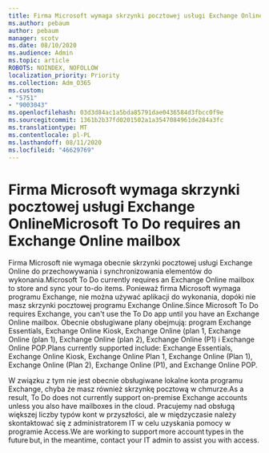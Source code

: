 ```yaml
---
title: Firma Microsoft wymaga skrzynki pocztowej usługi Exchange Online
ms.author: pebaum
author: pebaum
manager: scotv
ms.date: 08/10/2020
ms.audience: Admin
ms.topic: article
ROBOTS: NOINDEX, NOFOLLOW
localization_priority: Priority
ms.collection: Adm_O365
ms.custom:
- "5751"
- "9003043"
ms.openlocfilehash: 03d3d84ac1a5bda85791dae0436584d3fbcc0f9e
ms.sourcegitcommit: 1361b2b37fd0201502a1a3547084961de284a3fc
ms.translationtype: MT
ms.contentlocale: pl-PL
ms.lasthandoff: 08/11/2020
ms.locfileid: "46629769"
---
```

# <a name="microsoft-to-do-requires-an-exchange-online-mailbox"></a><span data-ttu-id="5dd66-102">Firma Microsoft wymaga skrzynki pocztowej usługi Exchange Online</span><span class="sxs-lookup"><span data-stu-id="5dd66-102">Microsoft To Do requires an Exchange Online mailbox</span></span>

<span data-ttu-id="5dd66-103">Firma Microsoft nie wymaga obecnie skrzynki pocztowej usługi Exchange Online do przechowywania i synchronizowania elementów do wykonania.</span><span class="sxs-lookup"><span data-stu-id="5dd66-103">Microsoft To Do currently requires an Exchange Online mailbox to store and sync your to-do items.</span></span> <span data-ttu-id="5dd66-104">Ponieważ firma Microsoft wymaga programu Exchange, nie można używać aplikacji do wykonania, dopóki nie masz skrzynki pocztowej programu Exchange Online.</span><span class="sxs-lookup"><span data-stu-id="5dd66-104">Since Microsoft To Do requires Exchange, you can't use the To Do app until you have an Exchange Online mailbox.</span></span> <span data-ttu-id="5dd66-105">Obecnie obsługiwane plany obejmują: program Exchange Essentials, Exchange Online Kiosk, Exchange Online (plan 1, Exchange Online (plan 1), Exchange Online (plan 2), Exchange Online (P1) i Exchange Online POP.</span><span class="sxs-lookup"><span data-stu-id="5dd66-105">Plans currently supported include: Exchange Essentials, Exchange Online Kiosk, Exchange Online Plan 1, Exchange Online (Plan 1), Exchange Online (Plan 2), Exchange Online (P1), and Exchange Online POP.</span></span>

<span data-ttu-id="5dd66-106">W związku z tym nie jest obecnie obsługiwane lokalne konta programu Exchange, chyba że masz również skrzynkę pocztową w chmurze.</span><span class="sxs-lookup"><span data-stu-id="5dd66-106">As a result, To Do does not currently support on-premise Exchange accounts unless you also have mailboxes in the cloud.</span></span> <span data-ttu-id="5dd66-107">Pracujemy nad obsługą większej liczby typów kont w przyszłości, ale w międzyczasie należy skontaktować się z administratorem IT w celu uzyskania pomocy w programie Access.</span><span class="sxs-lookup"><span data-stu-id="5dd66-107">We are working to support more account types in the future but, in the meantime, contact your IT admin to assist you with access.</span></span>